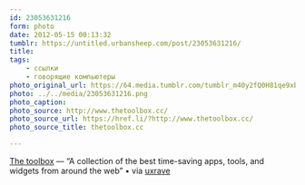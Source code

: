```yaml
---
id: 23053631216
form: photo
date: 2012-05-15 00:13:32
tumblr: https://untitled.urbansheep.com/post/23053631216/
title:
tags:
    - ссылки
    - говорящие компьютеры
photo_original_url: https://64.media.tumblr.com/tumblr_m40y2fQ0H81qe9xbio1_1280.png
photo: ../../media/23053631216.png
photo_caption:
photo_source: http://www.thetoolbox.cc/
photo_source_url: https://href.li/?http://www.thetoolbox.cc/
photo_source_title: thetoolbox.cc

---
```


<p><a href="http://www.thetoolbox.cc/">The toolbox</a>&nbsp;— “A collection of the best time-saving apps, tools, and widgets from around the web” • via <a href="http://uxrave.com/post/23046624876/the-toolbox-a-collection-of-the-best">uxrave</a></p>
